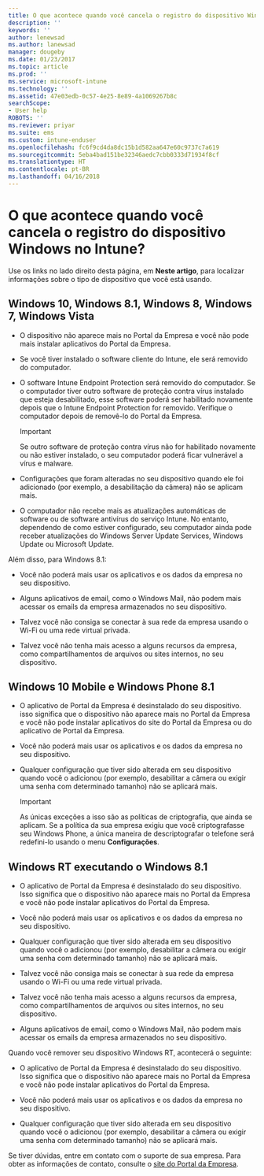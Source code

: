 ```yaml
---
title: O que acontece quando você cancela o registro do dispositivo Windows? | Microsoft Docs
description: ''
keywords: ''
author: lenewsad
ms.author: lanewsad
manager: dougeby
ms.date: 01/23/2017
ms.topic: article
ms.prod: ''
ms.service: microsoft-intune
ms.technology: ''
ms.assetid: 47e03edb-0c57-4e25-8e89-4a1069267b8c
searchScope:
- User help
ROBOTS: ''
ms.reviewer: priyar
ms.suite: ems
ms.custom: intune-enduser
ms.openlocfilehash: fc6f9cd4da8dc15b1d582aa647e60c9737c7a619
ms.sourcegitcommit: 5eba4bad151be32346aedc7cbb0333d71934f8cf
ms.translationtype: HT
ms.contentlocale: pt-BR
ms.lasthandoff: 04/16/2018
---
```

# <a name="what-happens-if-you-unenroll-your-windows-device-from-intune"></a>O que acontece quando você cancela o registro do dispositivo Windows no Intune?

Use os links no lado direito desta página, em **Neste artigo**, para localizar informações sobre o tipo de dispositivo que você está usando.


## <a name="windows-10-windows-81-windows-8-windows-7-windows-vista"></a>Windows 10, Windows 8.1, Windows 8, Windows 7, Windows Vista

-   O dispositivo não aparece mais no Portal da Empresa e você não pode mais instalar aplicativos do Portal da Empresa.

-   Se você tiver instalado o software cliente do Intune, ele será removido do computador.

-   O software Intune Endpoint Protection será removido do computador. Se o computador tiver outro software de proteção contra vírus instalado que esteja desabilitado, esse software poderá ser habilitado novamente depois que o Intune Endpoint Protection for removido. Verifique o computador depois de removê-lo do Portal da Empresa.

    > [!IMPORTANT]
    > Se outro software de proteção contra vírus não for habilitado novamente ou não estiver instalado, o seu computador poderá ficar vulnerável a vírus e malware.

-   Configurações que foram alteradas no seu dispositivo quando ele foi adicionado (por exemplo, a desabilitação da câmera) não se aplicam mais.

-   O computador não recebe mais as atualizações automáticas de software ou de software antivírus do serviço Intune. No entanto, dependendo de como estiver configurado, seu computador ainda pode receber atualizações do Windows Server Update Services, Windows Update ou Microsoft Update.

Além disso, para Windows 8.1:

-   Você não poderá mais usar os aplicativos e os dados da empresa no seu dispositivo.

-   Alguns aplicativos de email, como o Windows Mail, não podem mais acessar os emails da empresa armazenados no seu dispositivo.

-   Talvez você não consiga se conectar à sua rede da empresa usando o Wi-Fi ou uma rede virtual privada.

-   Talvez você não tenha mais acesso a alguns recursos da empresa, como compartilhamentos de arquivos ou sites internos, no seu dispositivo.

## <a name="windows-10-mobile-and-windows-phone-81"></a>Windows 10 Mobile e Windows Phone 8.1

-   O aplicativo de Portal da Empresa é desinstalado do seu dispositivo. isso significa que o dispositivo não aparece mais no Portal da Empresa e você não pode instalar aplicativos do site do Portal da Empresa ou do aplicativo de Portal da Empresa.

-   Você não poderá mais usar os aplicativos e os dados da empresa no seu dispositivo.

-   Qualquer configuração que tiver sido alterada em seu dispositivo quando você o adicionou (por exemplo, desabilitar a câmera ou exigir uma senha com determinado tamanho) não se aplicará mais.

    > [!IMPORTANT]
    > As únicas exceções a isso são as políticas de criptografia, que ainda se aplicam. Se a política da sua empresa exigiu que você criptografasse seu Windows Phone, a única maneira de descriptografar o telefone será redefini-lo usando o menu **Configurações**.

## <a name="windows-rt-running-windows-81"></a>Windows RT executando o Windows 8.1

-   O aplicativo de Portal da Empresa é desinstalado do seu dispositivo. Isso significa que o dispositivo não aparece mais no Portal da Empresa e você não pode instalar aplicativos do Portal da Empresa.

-   Você não poderá mais usar os aplicativos e os dados da empresa no seu dispositivo.

-   Qualquer configuração que tiver sido alterada em seu dispositivo quando você o adicionou (por exemplo, desabilitar a câmera ou exigir uma senha com determinado tamanho) não se aplicará mais.

-   Talvez você não consiga mais se conectar à sua rede da empresa usando o Wi-Fi ou uma rede virtual privada.

-   Talvez você não tenha mais acesso a alguns recursos da empresa, como compartilhamentos de arquivos ou sites internos, no seu dispositivo.

-   Alguns aplicativos de email, como o Windows Mail, não podem mais acessar os emails da empresa armazenados no seu dispositivo.

Quando você remover seu dispositivo Windows RT, acontecerá o seguinte:

-   O aplicativo de Portal da Empresa é desinstalado do seu dispositivo. Isso significa que o dispositivo não aparece mais no Portal da Empresa e você não pode instalar aplicativos do Portal da Empresa.

-   Você não poderá mais usar os aplicativos e os dados da empresa no seu dispositivo.

-   Qualquer configuração que tiver sido alterada em seu dispositivo quando você o adicionou (por exemplo, desabilitar a câmera ou exigir uma senha com determinado tamanho) não se aplicará mais.

Se tiver dúvidas, entre em contato com o suporte de sua empresa. Para obter as informações de contato, consulte o [site do Portal da Empresa](https://portal.manage.microsoft.com#HelpDeskDialog).
